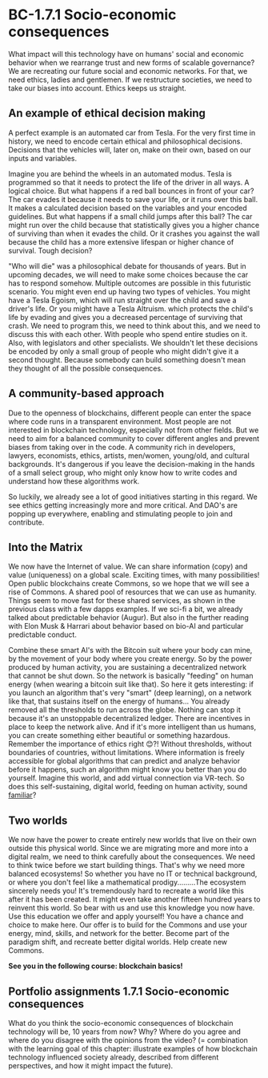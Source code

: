 # BC-1.7.1 Socio-economic consequences


What impact will this technology have on humans' social and economic behavior when we rearrange trust and new forms of scalable governance? We are recreating our future social and economic networks. For that, we need ethics, ladies and gentlemen. If we restructure societies, we need to take our biases into account. Ethics keeps us straight. 

## An example of ethical decision making
A perfect example is an automated car from Tesla. For the very first time in history, we need to encode certain ethical and philosophical decisions. Decisions that the vehicles will, later on, make on their own, based on our inputs and variables. 

Imagine you are behind the wheels in an automated modus. Tesla is programmed so that it needs to protect the life of the driver in all ways. A logical choice. But what happens if a red ball bounces in front of your car? The car evades it because it needs to save your life, or it runs over this ball. It makes a calculated decision based on the variables and your encoded guidelines. But what happens if a small child jumps after this ball? The car might run over the child because that statistically gives you a higher chance of surviving than when it evades the child. Or it crashes you against the wall because the child has a more extensive lifespan or higher chance of survival. Tough decision? 

"Who will die" was a philosophical debate for thousands of years. But in upcoming decades, we will need to make some choices because the car has to respond somehow. Multiple outcomes are possible in this futuristic scenario. You might even end up having two types of vehicles. You might have a Tesla Egoism, which will run straight over the child and save a driver's life. Or you might have a Tesla Altruism. which protects the child's life by evading and gives you a decreased percentage of surviving that crash. We need to program this, we need to think about this, and we need to discuss this with each other. With people who spend entire studies on it. Also, with legislators and other specialists. We shouldn't let these decisions be encoded by only a small group of people who might didn't give it a second thought. Because somebody can build something doesn't mean they thought of all the possible consequences. 

## A community-based approach
Due to the openness of blockchains, different people can enter the space where code runs in a transparent environment. Most people are not interested in blockchain technology, especially not from other fields.  But we need to aim for a balanced community to cover different angles and prevent biases from taking over in the code. A community rich in developers, lawyers, economists, ethics, artists, men/women, young/old, and cultural backgrounds. It's dangerous if you leave the decision-making in the hands of a small select group, who might only know how to write codes and understand how these algorithms work.

So luckily, we already see a lot of good initiatives starting in this regard. We see ethics getting increasingly more and more critical. And DAO's are popping up everywhere, enabling and stimulating people to join and contribute. 

## Into the Matrix
We now have the Internet of value. We can share information (copy) and value (uniqueness) on a global scale. Exciting times, with many possibilities! Open public blockchains create Commons, so we hope that we will see a rise of Commons. A shared pool of resources that we can use as humanity. Things seem to move fast for these shared services, as shown in the previous class with a few dapps examples. If we sci-fi a bit, we already talked about predictable behavior (Augur). But also in the further reading with Elon Musk & Harrari about behavior based on bio-AI and particular predictable conduct.

Combine these smart AI's with the Bitcoin suit where your body can mine, by the movement of your body where you create energy. So by the power produced by human activity, you are sustaining a decentralized network that cannot be shut down. So the network is basically "feeding" on human energy (when wearing a bitcoin suit like that). So here it gets interesting: if you launch an algorithm that's very "smart" (deep learning), on a network like that, that sustains itself on the energy of humans... You already removed all the thresholds to run across the globe. Nothing can stop it because it's an unstoppable decentralized ledger. There are incentives in place to keep the network alive. And if it's more intelligent than us humans, you can create something either beautiful or something hazardous. Remember the importance of ethics right 😊?! Without thresholds, without boundaries of countries, without limitations. Where information is freely accessible for global algorithms that can predict and analyze behavior before it happens, such an algorithm might know you better than you do yourself. Imagine this world, and add virtual connection via VR-tech. So does this self-sustaining, digital world, feeding on human activity, sound [familiar]( https://www.youtube.com/watch?v=PkhXLgu-mYM)? 

## Two worlds
We now have the power to create entirely new worlds that live on their own outside this physical world. Since we are migrating more and more into a digital realm, we need to think carefully about the consequences. We need to think twice before we start building things. That's why we need more balanced ecosystems! So whether you have no IT or technical background, or where you don't feel like a mathematical prodigy.........The ecosystem sincerely needs you! It's tremendously hard to recreate a world like this after it has been created. It might even take another fifteen hundred years to reinvent this world. So bear with us and use this knowledge you now have. Use this education we offer and apply yourself! You have a chance and choice to make here. Our offer is to build for the Commons and use your energy, mind, skills, and network for the better. Become part of the paradigm shift, and recreate better digital worlds. Help create new Commons. 

**See you in the following course: blockchain basics!**


## Portfolio assignments 1.7.1 Socio-economic consequences

What do you think the socio-economic consequences of blockchain technology will be, 10 years from now? Why? Where do you agree and where do you disagree with the opinions from the video? 
(= combination with the learning goal of this chapter: illustrate examples of how blockchain technology influenced society already, described from different perspectives, and how it might impact the future).


